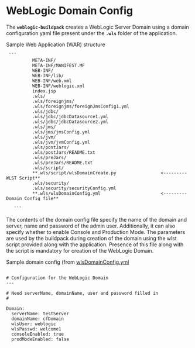 # WebLogic Domain Config

The **`weblogic-buildpack`** creates a WebLogic Server Domain using a domain configuration yaml file present under the **`.wls`** folder of the application.

Sample Web Application (WAR) structure

     ```
              META-INF/
              META-INF/MANIFEST.MF
              WEB-INF/
              WEB-INF/lib/
              WEB-INF/web.xml
              WEB-INF/weblogic.xml
              index.jsp
              .wls/
              .wls/foreignjms/
              .wls/foreignjms/foreignJmsConfig1.yml
              .wls/jdbc/
              .wls/jdbc/jdbcDatasource1.yml
              .wls/jdbc/jdbcDatasource2.yml
              .wls/jms/
              .wls/jms/jmsConfig.yml
              .wls/jvm/
              .wls/jvm/jvmConfig.yml
              .wls/postJars/
              .wls/postJars/README.txt
              .wls/preJars/
              .wls/preJars/README.txt
              .wls/script/
              **.wls/script/wlsDomainCreate.py                 <--------- WLST Script**
              .wls/security/
              .wls/security/securityConfig.yml
              **.wls/wlsDomainConfig.yml                       <--------- Domain Config file**

       ```

The contents of the domain config file specify the name of the domain and server, name and password of the admin user. Additionally, it can also specify whether to enable Console and Production Mode.
The parameters are used by the buildpack during creation of the domain using the wlst script provided along with the application.
Presence of this file along with the script is mandatory for creation of the WebLogic Domain.

Sample domain config (from [wlsDomainConfig.yml](resources/wls/wlsDomainConfig.yml)
```

# Configuration for the WebLogic Domain
---

# Need serverName, domainName, user and password filled in
#

Domain:
  serverName: testServer
  domainName: cfDomain
  wlsUser: weblogic
  wlsPasswd: welcome1
  consoleEnabled: true
  prodModeEnabled: false

```


